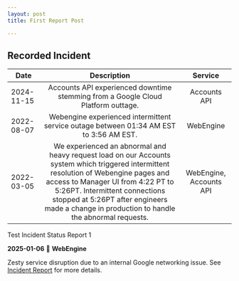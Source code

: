 ```yaml
---
layout: post
title: First Report Post

---
```


## Recorded Incident

| Date          | Description   | Service |
| ------------- |:-------------:|:-------------:|
| 2024-11-15 | Accounts API experienced downtime stemming from a Google Cloud Platform outtage.      | Accounts API     |
| 2022-08-07 | Webengine experienced intermittent service outage between 01:34 AM EST to 3:56 AM EST.      | WebEngine     |
| 2022-03-05 | We experienced an abnormal and heavy request load on our Accounts system which triggered intermittent resolution of Webengine pages and access to Manager UI from 4:22 PT to 5:26PT. Intermittent connections stopped at 5:26PT after engineers made a change in production to handle the abnormal requests.      | WebEngine, Accounts API     |


Test Incident Status Report 1

**2025-01-06** 
🔴 **WebEngine**

Zesty service disruption due to an internal Google networking issue. See [Incident Report](https://fkl16s7l.media.zestyio.com/2025_01_06-Zesty.io-Incident-Report.pdf) for more details.
